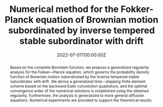 ---
title: "Numerical method for the Fokker-Planck equation of Brownian motion subordinated by inverse tempered stable subordinator with drift"
authors:
- admin
- Can Wang
- Weihua Deng
# author_notes:
# - "Equal contribution"
# - "Equal contribution"
date: "2022-07-01T00:00:00Z"
doi: ""

# Schedule page publish date (NOT publication's date).
# publishDate: "2017-01-01T00:00:00Z"

# Publication type.
# Legend: 0 = Uncategorized; 1 = Conference paper; 2 = Journal article;
# 3 = Preprint / Working Paper; 4 = Report; 5 = Book; 6 = Book section;
# 7 = Thesis; 8 = Patent
publication_types: ["3"]

# Publication name and optional abbreviated publication name.
# publication: "*Journal of Source Themes, 1*(1)"
# publication_short: ""

abstract: Based on the complete Bernstein function, we propose a generalized regularity analysis for the Fokker--Planck equation, which governs the probability density function of Brownian motion subordinated by the inverse tempered stable subordinator with drift. We derive a generalized time--stepping finite element scheme based on the backward Euler convolution quadrature, and the optimal convergence order of the numerical solutions is established using the obtained regularity. Furthermore, the analysis is generalized to more general diffusion equations. Numerical experiments are provided to support the theoretical results.
# Summary. An optional shortened abstract.
# summary: Lorem ipsum dolor sit amet, consectetur adipiscing elit. Duis posuere tellus ac convallis placerat. Proin tincidunt magna sed ex sollicitudin condimentum.

tags: []
# - Source Themes
featured: false

# links:
# - name: ""
#   url: ""
# url_pdf: ""
# url_code: ''
# url_dataset: ''
# url_poster: ''
# url_project: ''
# url_slides: ''
# url_source: ''
# url_video: ''

# Featured image
# To use, add an image named `featured.jpg/png` to your page's folder. 
# image:
#   caption: 'Image credit: [**Unsplash**](https://unsplash.com/photos/jdD8gXaTZsc)'
#   focal_point: ""
#   preview_only: false

# Associated Projects (optional).
#   Associate this publication with one or more of your projects.
#   Simply enter your project's folder or file name without extension.
#   E.g. `internal-project` references `content/project/internal-project/index.md`.
#   Otherwise, set `projects: []`.
projects: []
draft: true
# Slides (optional).
#   Associate this publication with Markdown slides.
#   Simply enter your slide deck's filename without extension.
#   E.g. `slides: "example"` references `content/slides/example/index.md`.
#   Otherwise, set `slides: ""`.
#  slides: example
---